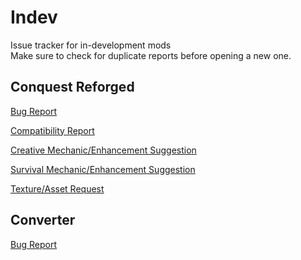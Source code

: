 # Indev
Issue tracker for in-development mods    
Make sure to check for duplicate reports before opening a new one.

## **Conquest Reforged**

[Bug Report](https://github.com/Conquest-Reforged/Indev/issues/new?assignees=dags-%2C+HIPPOKLEIDES%2C+ArtemisiaTR%2C+Monsterfisch&labels=Conquest+Reforged%2C+Bug&template=conquest-reforged-bug-report.md&title=)

[Compatibility Report](https://github.com/Conquest-Reforged/Indev/issues/new?assignees=dags-%2C+HIPPOKLEIDES&labels=Conquest+Reforged%2C+Incompatibility&template=conquest-reforged-compatibility-report.md&title=)

[Creative Mechanic/Enhancement Suggestion](https://github.com/Conquest-Reforged/Indev/issues/new?assignees=HIPPOKLEIDES%2C+CreativeRealms&labels=Conquest+Reforged%2C+Creative%2C+Mechanic%2FEnhancement%2C+Suggestion&template=conquest-reforged-creative-mechanic-enhancement-suggestion.md&title=)

[Survival Mechanic/Enhancement Suggestion](https://github.com/Conquest-Reforged/Indev/issues/new?assignees=HIPPOKLEIDES%2C+CreativeRealms%2C+Monsterfisch&labels=Conquest+Reforged%2C+Survival%2C+Mechanic%2FEnhancement%2C+Suggestion&template=conquest-reforged-survival-mechanic-enhancement-suggestion.md&title=)

[Texture/Asset Request](https://github.com/Conquest-Reforged/Indev/issues/new?assignees=Monsterfisch%2C+ArtemisiaTR&labels=Conquest+Reforged%2C+Texture%2FAsset%2C+Suggestion&template=conquest-reforged-texture-asset-request.md&title=)

## **Converter**

[Bug Report](https://github.com/Conquest-Reforged/Indev/issues/new?assignees=dags-%2C+HIPPOKLEIDES&labels=Converter%2C+Bug&template=converter-bug-report.md&title=)
